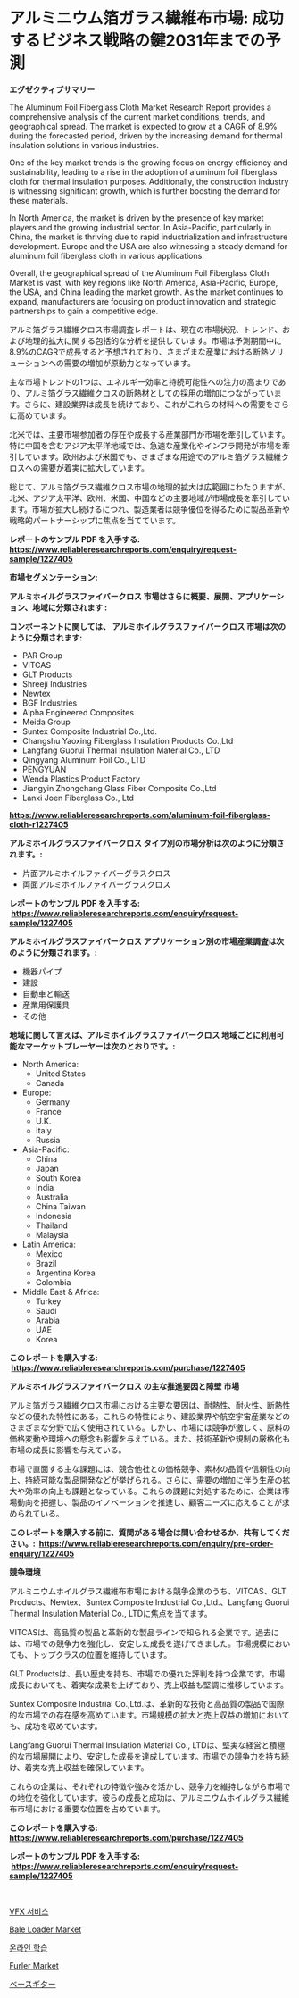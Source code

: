 <p><h1>アルミニウム箔ガラス繊維布市場: 成功するビジネス戦略の鍵2031年までの予測</h1></p><p><strong>エグゼクティブサマリー</strong></p>
<p><p>The Aluminum Foil Fiberglass Cloth Market Research Report provides a comprehensive analysis of the current market conditions, trends, and geographical spread. The market is expected to grow at a CAGR of 8.9% during the forecasted period, driven by the increasing demand for thermal insulation solutions in various industries.</p><p>One of the key market trends is the growing focus on energy efficiency and sustainability, leading to a rise in the adoption of aluminum foil fiberglass cloth for thermal insulation purposes. Additionally, the construction industry is witnessing significant growth, which is further boosting the demand for these materials.</p><p>In North America, the market is driven by the presence of key market players and the growing industrial sector. In Asia-Pacific, particularly in China, the market is thriving due to rapid industrialization and infrastructure development. Europe and the USA are also witnessing a steady demand for aluminum foil fiberglass cloth in various applications.</p><p>Overall, the geographical spread of the Aluminum Foil Fiberglass Cloth Market is vast, with key regions like North America, Asia-Pacific, Europe, the USA, and China leading the market growth. As the market continues to expand, manufacturers are focusing on product innovation and strategic partnerships to gain a competitive edge.</p><p>アルミ箔グラス繊維クロス市場調査レポートは、現在の市場状況、トレンド、および地理的拡大に関する包括的な分析を提供しています。市場は予測期間中に8.9%のCAGRで成長すると予想されており、さまざまな産業における断熱ソリューションへの需要の増加が原動力となっています。</p><p>主な市場トレンドの1つは、エネルギー効率と持続可能性への注力の高まりであり、アルミ箔グラス繊維クロスの断熱材としての採用の増加につながっています。さらに、建設業界は成長を続けており、これがこれらの材料への需要をさらに高めています。</p><p>北米では、主要市場参加者の存在や成長する産業部門が市場を牽引しています。特に中国を含むアジア太平洋地域では、急速な産業化やインフラ開発が市場を牽引しています。欧州および米国でも、さまざまな用途でのアルミ箔グラス繊維クロスへの需要が着実に拡大しています。</p><p>総じて、アルミ箔グラス繊維クロス市場の地理的拡大は広範囲にわたりますが、北米、アジア太平洋、欧州、米国、中国などの主要地域が市場成長を牽引しています。市場が拡大し続けるにつれ、製造業者は競争優位を得るために製品革新や戦略的パートナーシップに焦点を当てています。</p></p>
<p><strong>レポートのサンプル PDF を入手する: <a href="https://www.reliableresearchreports.com/enquiry/request-sample/1227405">https://www.reliableresearchreports.com/enquiry/request-sample/1227405</a></strong></p>
<p><strong>市場セグメンテーション:</strong></p>
<p><strong> アルミホイルグラスファイバークロス 市場はさらに概要、展開、アプリケーション、地域に分類されます :</strong></p>
<p><strong>コンポーネントに関しては、 アルミホイルグラスファイバークロス 市場は次のように分類されます: &nbsp;</strong></p>
<p><ul><li>PAR Group</li><li>VITCAS</li><li>GLT Products</li><li>Shreeji Industries</li><li>Newtex</li><li>BGF Industries</li><li>Alpha Engineered Composites</li><li>Meida Group</li><li>Suntex Composite Industrial Co.,Ltd.</li><li>Changshu Yaoxing Fiberglass Insulation Products Co.,Ltd</li><li>Langfang Guorui Thermal Insulation Material Co., LTD</li><li>Qingyang Aluminum Foil Co., LTD</li><li>PENGYUAN</li><li>Wenda Plastics Product Factory</li><li>Jiangyin Zhongchang Glass Fiber Composite Co.,Ltd</li><li>Lanxi Joen Fiberglass Co., Ltd</li></ul></p>
<p><strong><a href="https://www.reliableresearchreports.com/aluminum-foil-fiberglass-cloth-r1227405">https://www.reliableresearchreports.com/aluminum-foil-fiberglass-cloth-r1227405</a></strong></p>
<p><strong> アルミホイルグラスファイバークロス タイプ別の市場分析は次のように分類されます。:</strong></p>
<p><ul><li>片面アルミホイルファイバーグラスクロス</li><li>両面アルミホイルファイバーグラスクロス</li></ul></p>
<p><strong>レポートのサンプル PDF を入手する: &nbsp;<a href="https://www.reliableresearchreports.com/enquiry/request-sample/1227405">https://www.reliableresearchreports.com/enquiry/request-sample/1227405</a></strong></p>
<p><strong> アルミホイルグラスファイバークロス アプリケーション別の市場産業調査は次のように分類されます。:</strong></p>
<p><ul><li>機器パイプ</li><li>建設</li><li>自動車と輸送</li><li>産業用保護具</li><li>その他</li></ul></p>
<p><strong>地域に関して言えば、アルミホイルグラスファイバークロス 地域ごとに利用可能なマーケットプレーヤーは次のとおりです。:</strong></p>
<p><ul>
    <li>
        North America:
        <ul>
            <li>United States</li>
            <li>Canada</li>
        </ul>
    </li>
    <li>
        Europe:
        <ul>
            <li>Germany</li>
            <li>France</li>
            <li>U.K.</li>
            <li>Italy</li>
            <li>Russia</li>
        </ul>
    </li>
    <li>
        Asia-Pacific:
        <ul>
            <li>China</li>
            <li>Japan</li>
            <li>South Korea</li>
            <li>India</li>
            <li>Australia</li>
            <li>China Taiwan</li>
            <li>Indonesia</li>
            <li>Thailand</li>
            <li>Malaysia</li>
        </ul>
    </li>
    <li>
        Latin America:
        <ul>
            <li>Mexico</li>
            <li>Brazil</li>
            <li>Argentina Korea</li>
            <li>Colombia</li>
        </ul>
    </li>
    <li>
        Middle East & Africa:
        <ul>
            <li>Turkey</li>
            <li>Saudi</li>
            <li>Arabia</li>
            <li>UAE</li>
            <li>Korea</li>
        </ul>
    </li>
    </ul></p>
<p><strong>このレポートを購入する: &nbsp;<a href="https://www.reliableresearchreports.com/purchase/1227405">https://www.reliableresearchreports.com/purchase/1227405</a></strong></p>
<p><strong>アルミホイルグラスファイバークロス の主な推進要因と障壁 市場</strong></p>
<p><p>アルミ箔ガラス繊維クロス市場における主要な要因は、耐熱性、耐火性、断熱性などの優れた特性にある。これらの特性により、建設業界や航空宇宙産業などのさまざまな分野で広く使用されている。しかし、市場には競争が激しく、原料の価格変動や環境への懸念も影響を与えている。また、技術革新や規制の厳格化も市場の成長に影響を与えている。</p><p>市場で直面する主な課題には、競合他社との価格競争、素材の品質や信頼性の向上、持続可能な製品開発などが挙げられる。さらに、需要の増加に伴う生産の拡大や効率の向上も課題となっている。これらの課題に対処するために、企業は市場動向を把握し、製品のイノベーションを推進し、顧客ニーズに応えることが求められている。</p></p>
<p><strong>このレポートを購入する前に、質問がある場合は問い合わせるか、共有してください。:&nbsp; <a href="https://www.reliableresearchreports.com/enquiry/pre-order-enquiry/1227405">https://www.reliableresearchreports.com/enquiry/pre-order-enquiry/1227405</a></strong></p>
<p><strong>競争環境</strong></p>
<p><p>アルミニウムホイルグラス繊維布市場における競争企業のうち、VITCAS、GLT Products、Newtex、Suntex Composite Industrial Co.,Ltd.、Langfang Guorui Thermal Insulation Material Co., LTDに焦点を当てます。</p><p>VITCASは、高品質の製品と革新的な製品ラインで知られる企業です。過去には、市場での競争力を強化し、安定した成長を遂げてきました。市場規模においても、トップクラスの位置を維持しています。</p><p>GLT Productsは、長い歴史を持ち、市場での優れた評判を持つ企業です。市場成長においても、着実な成果を上げており、売上収益も堅調に推移しています。</p><p>Suntex Composite Industrial Co.,Ltd.は、革新的な技術と高品質の製品で国際的な市場での存在感を高めています。市場規模の拡大と売上収益の増加においても、成功を収めています。</p><p>Langfang Guorui Thermal Insulation Material Co., LTDは、堅実な経営と積極的な市場展開により、安定した成長を達成しています。市場での競争力を持ち続け、着実な売上収益を確保しています。</p><p>これらの企業は、それぞれの特徴や強みを活かし、競争力を維持しながら市場での地位を強化しています。彼らの成長と成功は、アルミニウムホイルグラス繊維布市場における重要な位置を占めています。</p></p>
<p><strong>このレポートを購入する: &nbsp; <a href="https://www.reliableresearchreports.com/purchase/1227405">https://www.reliableresearchreports.com/purchase/1227405</a></strong></p>
<p><strong>レポートのサンプル PDF を入手する: &nbsp;<a href="https://www.reliableresearchreports.com/enquiry/request-sample/1227405">https://www.reliableresearchreports.com/enquiry/request-sample/1227405</a></strong><strong></strong></p>
<p>&nbsp;</p>
<p><p><a href="https://medium.com/@edaunhshhs/vfx-%EC%84%9C%EB%B9%84%EC%8A%A4-%EC%8B%9C%EC%9E%A5-%EC%A1%B0%EC%82%AC-%EB%B3%B4%EA%B3%A0%EC%84%9C-%EA%B7%B8-%EC%97%AD%EC%82%AC-%EB%B0%8F-2024%EB%85%84%EB%B6%80%ED%84%B0-2031%EB%85%84%EA%B9%8C%EC%A7%80%EC%9D%98-%EC%98%88%EC%B8%A1-39c8fdec33ab">VFX 서비스</a></p><p><a href="https://github.com/jaidynmorantestelletmjzya/Market-Research-Report-List-2/blob/main/bale-loader-market.md">Bale Loader Market</a></p><p><a href="https://medium.com/@cezarymarciniak2022/%EC%98%A8%EB%9D%BC%EC%9D%B8-%ED%95%99%EC%8A%B5-%EC%8B%9C%EC%9E%A5-%EC%8B%9C%EC%9E%A5-cagr-%EC%8B%9C%EC%9E%A5-%EB%8F%99%ED%96%A5-%EB%B0%8F-%EC%84%B1%EC%9E%A5-%EC%A0%84%EB%9E%B5%EC%97%90-%EB%8C%80%ED%95%9C-%ED%86%B5%EC%B0%B0%EB%A0%A5-7d4bcaf7ec1c">온라인 학습</a></p><p><a href="https://github.com/juniordelafrance/Market-Research-Report-List-2/blob/main/furler-market.md">Furler Market</a></p><p><a href="https://medium.com/@chloekessler01/%E3%83%99%E3%83%BC%E3%82%B9%E3%82%AE%E3%82%BF%E3%83%BC%E5%B8%82%E5%A0%B4-%E7%AB%B6%E4%BA%89%E5%88%86%E6%9E%90-%E5%B8%82%E5%A0%B4%E5%8B%95%E5%90%91%E3%81%8A%E3%82%88%E3%81%B32031%E5%B9%B4%E3%81%BE%E3%81%A7%E3%81%AE%E4%BA%88%E6%B8%AC-af94047f924e">ベースギター</a></p></p>